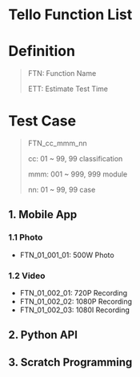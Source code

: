 # Tello Function List

# Definition

> FTN: Function Name
>
> ETT: Estimate Test Time


# Test Case

> FTN_cc_mmm_nn
>
> cc: 01 ~ 99, 99 classification
> 
> mmm: 001 ~ 999, 999 module
> 
> nn: 01 ~ 99, 99 case

## 1. Mobile App

### 1.1 Photo

- FTN_01_001_01: 500W Photo

### 1.2 Video

- FTN_01_002_01: 720P Recording
- FTN_01_002_02: 1080P Recording
- FTN_01_002_03: 1080I Recording

## 2. Python API


## 3. Scratch Programming